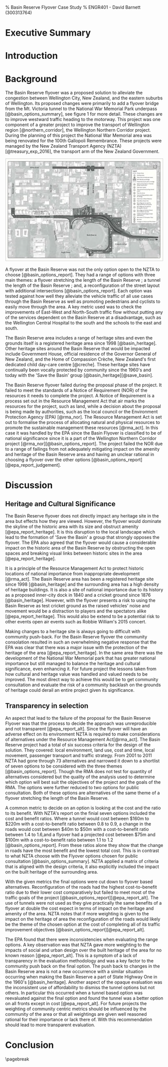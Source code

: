 % Basin Reserve Flyover Case Study
% ENGR401 - David Barnett (300313764)

<!-- 
Aim for the case study:
    * recommend ways to improve egineering projects success

Using the view point of _legal compliance_

Areas to look at:
    * community engagement, communications
        * videos releases
        * large documents
        * how is this protected by law [find law, probably resouce management act & report section]
    * irreproducible selection process
        * How is this protected by law [find law, probably resouce management act & report section]
    * did not explore the impacts of their project
        * How is this protected by law [find law, probably resouce management act & report section]

-->

# Executive Summary 
<!--
 Breifly cover:
 * the topic area of the report
 * the report's primary aim/s
 * state what was achieved (key finding)
 * a summary of your approach
 * significant findings
 * a summary of the report's recommendations
-->

# Introduction
<!--
Summarise the brief (your task), briefly outline the case and focus on its significance for the reader,
state the report's aim(s) and describe how the report is organised.
-->
 
# Background
<!--
Describe the case or situation being investigated.
Focus on the facts of the situation.

 - it is a sub-project of the Wellington Corridor Project
 - improving the basin reserve area
 - The project was terminated in the proposal phase

 - notice of requirement, what is it?
 - proposal sent to EPA
 - goal of the RMA is to `promote the sustainable management of natural & physical resources`.

 - this was due to multiple failures to meet the requirements of the RMA
 - the area is a hertiage site, including the circket grounds, etc.
-->

The Basin Reserve flyover was a proposed solution to alleviate the congestion between Wellington City, New Zealand,
and the eastern suburbs of Wellington.
Its proposed changes were primarily to add a flyover bridge from the Mt. Victoria tunnel to the
National War Memorial Park underpass [@basin_options_summary], see figure 1 for more detail.
These changes are to improve westward traffic heading to the motorway.
This project was one component of a greater project to improve the transport of Wellington region [@northern_corridor],
the Wellington Northern Corridor project.
During the planning of this project the National War Memorial area was being renovated for the 100th Gallopoli Remembrance.
These projects were managed by the New Zealand Transport Agency (NZTA) [@treasury_exp_2016],
the transport arm of the New Zealand Government.

![Map of the Basin Reserve area with proposed changes [@epa_report]](./proposed_changes.png)

A flyover at the Basin Reserve was not the only option open to the NZTA to choose [@basin_options_report].
They had a range of options with three main themes: a flyover stretching the length of the Basin Reserve ; 
a tunnel the length of the Basin Reserve ; and, a reconfiguration of the street layout
with additional intersections [@basin_options_report].
Each option was tested against how well they alleviate the vehicle traffic of all use cases through
the Basin Reserve as well as promoting pedestrians and cyclists to easily move through the area.
A key metric used was to check the improvements of East-West and North-South traffic flow without
putting any of the services dependent on the Basin Reserve at a disadvantage, such as the Wellington Central Hospital to the
south and the schools to the east and south.

The Basin Reserve area includes a range of heritage sites and even the grounds
itself is a registered heritage area since 1998 [@basin_heritage].
Other heritage sites around the Basin Reserve that would be impacted include
Government House, official residence of the Governor General of New Zealand,
and the Home of Compassion Crèche, New Zealand's first dedicated child day-care centre [@creche].
These heritage sites have continually been vocally protected by community since the 1960's and today
with the 'Save the Basin' group [@basin_heritage][@save_basin].

The Basin Reserve flyover failed during the proposal phase of the project.
It failed to meet the standards of a Notice of Requirement (NOR) of the resources it needs to complete the project.
A Notice of Requirement is a process set out in the Resource Management Act that air marks the resources
for the project, such as land, while a decision about the proposal is being made by authorities,
such as the local council or the Environment Protection Agency (EPA) [@rma_nor].
The Resource Management Act is set out to formalise the process of allocating natural and physical resources
to promote the sustainable management these resources [@rma_act].
In this case it was handled by the EPA since the Basin Flyover is classified to be of national significance since
it is a part of the Wellington Northern Corridor project [@rma_nor][@basin_options_report].
The project failed the NOR due to a range of failings from not adequately mitigating impact on the amenity and heritage
of the Basin Reserve area and having an unclear rational in choosing a flyover over the
other options [@basin_options_report][@epa_report_judgement].

# Discussion
<!--
 - this was due to multiple failures to meet the requirements of the RMA
    - subset of these failtuers are: alteratives & hertiage site

    - alternatives 
        - "methodology,  particularly  the  need  for transparency and replicability, is important" [1273]
        - "it was not clear how criteria were weighted and the reason for any weighting.
           This made the process somewhat confusing and difficult to follow.  
           It also meant that the process could not be replicated" [1274]
        - section: 171(1) Whether adequate consideration has been given to alternative sites, routes & methods

        - highlights the requirement of transprancy when using finite resources like Land, city space, culture, anemity

    - hertiage sites
        - section 6(f) recongise & provide for protection of historic heritage from inappropriate development
        - public outcry tipped the balance & defended the Basin
        - King Salmon, case applied to '*inappropriate* development' 
        - test-cricket status of the Basin Reserve venue [1259]

         - highlights the importance of history and the community support for the site
-->

<!-- TODO: a outline of the discussion section -->

## Heritage and Cultural Significance
<!-- heritage -->

The Basin Reserve flyover does not directly impact any heritage site in the
area but effects how they are viewed.
However, the flyover would dominate the skyline of the historic area with its size and obstruct
amenity [@epa_report_heritage].
It is this disruption to the local landscape which lead to the formation of
'Save the Basin' a group that strongly opposes the flyover.
The EPA also agreed that the flyover would cause a considerable impact on
the historic area of the Basin Reserve by obstructing the open spaces
and breaking visual links between historic sites in the area [@epa_report_heritage].

It is a principle of the Resource Management Act to protect historic locations
of national importance from inappropriate development [@rma_act].
The Basin Reserve area has been a registered heritage site since 1998
[@basin_heritage] and the surrounding area has a high density of heritage
buildings.
It is also a site of national importance due to its history as a proposed
inner-city dock in 1840 and a cricket ground since 1876 [@basin_heritage].
However, with the flyover presents a risk to using the Basin Reserve as 
test cricket ground as the raised vehicles' noise and movement would
be a distraction to players and the spectators alike [@epa_report_heritage].
This would also be extend to be a potential risk to other events open air
events such as Robbie William's 2015 concert.

Making changes to a heritage site is always going to difficult with community
push-back.
For the Basin Reserve flyover the community consolation resulted in such an
overwhelming negative response that the EPA was clear that there was a major 
issue with the protection of the heritage of the area [@epa_report_heritage].
In the same area there was the development of the National War Memorial park 
that has greater national importance but still managed to balance the heritage
and cultural significance, even enhancing it.
For future project the lessons taken from how cultural and heritage value was 
handled and valued needs to be improved. 
The most direct way to achieve this would be to get community consultation and 
evaluate the risk of a community backlash on the grounds of heritage could derail
an entire project given its significance.

## Transparency in selection
<!-- selection transpranecy -->

An aspect that lead to the failure of the proposal for the Basin Reserve Flyover was that the process to decide
the approach was unreproducible and not transparent [@epa_report_alt].
Since the flyover will have an adverse effect on its environment NZTA is required to make considerations of alternatives 
under the Resource Management Act[@rma_act].
The Basin Reserve project had a total of six success criteria for the design of the solution.
They covered: local environment, land use, cost and time, local movement, passenger transport and traffic strategy.
From 2001 to 2011 NZTA had gone through 73 alternatives and narrowed it down to a shortlist of seven options to be considered with
the three themes [@basin_options_report].
Though the RMA does not test for quantity of alternatives considered but the quality of the analysis used to determine which
option will best suit the objectives of the project and the goals of the RMA.
The options were further reduced to two options for public consultation.
Both of these options are alternatives of the same theme of a flyover stretching the length of the Basin Reserve.

A common metric to decide on an option is looking at the cost and the ratio to its benefit.
With NZTA's report on the finial seven options included the cost and benefit ratios.
Where a tunnel would cost between \$160m to \$220m with a cost-to-benefit ratio between 0.8 to 0.9,
a change in the roads would cost between \$40m to \$50m with a cost-to-benefit ratio between 1.4 to 1.6,and a
flyover had a projected cost between \$75m and \$100m with a cost-to-benefit ratio between 1.1 to 1.2 [@basin_options_report].
From these ratios alone they show that the change in roads have the most benefit and the lowest total cost.
This is in contrast to what NZTA choose with the Flyover options chosen for public consultation [@basin_options_summary].
NZTA applied a matrix of criteria that is aligned with the design criteria, it also explicitly included the impact on
the built heritage of the surrounding area.

With the given metrics the final options were cut down to flyover based alternatives.
Reconfiguration of the roads had the highest cost-to-benefit ratio due to their
lower cost comparatively but failed to meet most of the traffic goals of the project [@basin_options_report][@epa_report_alt].
The use of tunnels were not used as they give practically the same benefits of a flyover
at double the cost expect in terms of impact on the heritage and amenity of the area.
NZTA notes that if more weighting is given to the impact on the heritage of area the
reconfiguration of the roads would likely be the theme of the chosen option at
the cost of completing all of its traffic improvement objectives [@basin_options_report][@epa_report_alt].

The EPA found that there were inconsistencies when evaluating the range options.
A key observation was that NZTA gave more weighting to the impacts of social and urban design
over the built heritage of the area for no known reason [@epa_report_alt]. 
This is a symptom of a lack of transparency in the evaluation methodology and was a key factor
to the community push back on the final option.
The push back to changes in the Basin Reserve area is not a new occurrence with a similar
situation occurring when making the Basin Reserve a part of State Highway One in the 1960's [@basin_heritage].
Another aspect of the opaque evaluation was the inconsistent use of affordability to dismiss the tunnel options but not others.
In particular this occurred when a tunnel based option was reevaluated against the final option and found the
tunnel was a better option on all fronts except in cost [@epa_report_alt].
For future projects the weighting of community centric metrics should be influenced by the
community of the area or that all weightings are given well reasoned rational for their importance or lack there of.
With this recommendation should lead to more transparent evaluation.


# Conclusion
<!--
Try to answer the following questions.
* What else has been achieved since the situation occurred?
* Have all recommendations been implemented?
* What may happen in the future?
-->

\pagebreak
